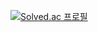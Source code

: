 [![Solved.ac 프로필](http://mazassumnida.wtf/api/generate_badge?boj=jjjp9966)](https://solved.ac/jjjp9966)
